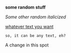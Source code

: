 **some random stuff**

*Some other random italicized*

[whatever text you want](http://chris.beams.io/posts/git-commit/)

```
so, it can be any text, eh?
```
A change in this spot

